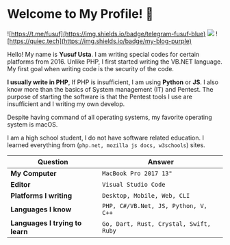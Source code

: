 # Welcome to My Profile! 👋
![https://t.me/fusuf](https://img.shields.io/badge/telegram-fusuf-blue) ![](https://img.shields.io/badge/main-php-blue) ![https://quiec.tech](https://img.shields.io/badge/my-blog-purple)

Hello! My name is **Yusuf Usta**. I am writing special codes for certain platforms from 2016. Unlike PHP, I first started writing the VB.NET language. My first goal when writing code is the security of the code.

**I usually write in PHP**,  If PHP is insufficient, I am using **Python** or **JS**. I also know more than the basics of System management (IT) and Pentest. The purpose of starting the software is that the Pentest tools I use are insufficient and I writing my own develop.

Despite having command of all operating systems, my favorite operating system is macOS.

I am a high school student, I do not have software related education. I learned everything from (`php.net, mozilla js docs, w3schools`) sites.

Question | Answer
--- | --- 
**My Computer**  | `MacBook Pro 2017 13"`
**Editor**  | `Visual Studio Code`
**Platforms I writing** | `Desktop, Mobile, Web, CLI`
**Languages I know**  | `PHP, C#/VB.Net, JS, Python, V, C++`
**Languages I trying to learn** | `Go, Dart, Rust, Crystal, Swift, Ruby`
